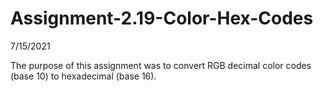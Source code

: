 # Assignment-2.19-Color-Hex-Codes

7/15/2021

The purpose of this assignment was to convert RGB decimal color codes (base 10) to hexadecimal (base 16).
